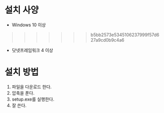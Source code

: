 # 설치 사양
* Windows 10 이상
>>>>>>> b5bb2573e5345106237999f57d627a9cd0b9c4a6
* 닷넷프레임워크 4 이상

# 설치 방법
1. 파일을 다운로드 한다.
2. 압축을 푼다.
3. setup.exe를 실행한다.
4. 잘 쓴다.